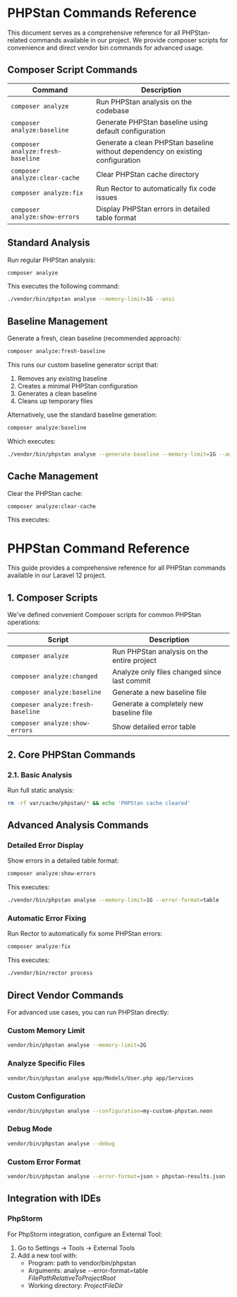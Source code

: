 # PHPStan Commands Reference

This document serves as a comprehensive reference for all PHPStan-related commands available in our project. We provide composer scripts for convenience and direct vendor bin commands for advanced usage.

## Composer Script Commands

| Command | Description |
|---------|-------------|
| `composer analyze` | Run PHPStan analysis on the codebase |
| `composer analyze:baseline` | Generate PHPStan baseline using default configuration |
| `composer analyze:fresh-baseline` | Generate a clean PHPStan baseline without dependency on existing configuration |
| `composer analyze:clear-cache` | Clear PHPStan cache directory |
| `composer analyze:fix` | Run Rector to automatically fix code issues |
| `composer analyze:show-errors` | Display PHPStan errors in detailed table format |

## Standard Analysis

Run regular PHPStan analysis:

```bash
composer analyze
```

This executes the following command:

```bash
./vendor/bin/phpstan analyse --memory-limit=1G --ansi
```

## Baseline Management

Generate a fresh, clean baseline (recommended approach):

```bash
composer analyze:fresh-baseline
```

This runs our custom baseline generator script that:
1. Removes any existing baseline
2. Creates a minimal PHPStan configuration
3. Generates a clean baseline
4. Cleans up temporary files

Alternatively, use the standard baseline generation:

```bash
composer analyze:baseline
```

Which executes:

```bash
./vendor/bin/phpstan analyse --generate-baseline --memory-limit=1G --ansi
```

## Cache Management

Clear the PHPStan cache:

```bash
composer analyze:clear-cache
```

This executes:
# PHPStan Command Reference

This guide provides a comprehensive reference for all PHPStan commands available in our Laravel 12 project.

## 1. Composer Scripts

We've defined convenient Composer scripts for common PHPStan operations:

| Script | Description |
|--------|-------------|
| `composer analyze` | Run PHPStan analysis on the entire project |
| `composer analyze:changed` | Analyze only files changed since last commit |
| `composer analyze:baseline` | Generate a new baseline file |
| `composer analyze:fresh-baseline` | Generate a completely new baseline file |
| `composer analyze:show-errors` | Show detailed error table |

## 2. Core PHPStan Commands

### 2.1. Basic Analysis

Run full static analysis:
```bash
rm -rf var/cache/phpstan/* && echo 'PHPStan cache cleared'
```

## Advanced Analysis Commands

### Detailed Error Display

Show errors in a detailed table format:

```bash
composer analyze:show-errors
```

This executes:

```bash
./vendor/bin/phpstan analyse --memory-limit=1G --error-format=table
```

### Automatic Error Fixing

Run Rector to automatically fix some PHPStan errors:

```bash
composer analyze:fix
```

This executes:

```bash
./vendor/bin/rector process
```

## Direct Vendor Commands

For advanced use cases, you can run PHPStan directly:

### Custom Memory Limit

```bash
vendor/bin/phpstan analyse --memory-limit=2G
```

### Analyze Specific Files

```bash
vendor/bin/phpstan analyse app/Models/User.php app/Services
```

### Custom Configuration

```bash
vendor/bin/phpstan analyse --configuration=my-custom-phpstan.neon
```

### Debug Mode

```bash
vendor/bin/phpstan analyse --debug
```

### Custom Error Format

```bash
vendor/bin/phpstan analyse --error-format=json > phpstan-results.json
```

## Integration with IDEs

### PhpStorm

For PhpStorm integration, configure an External Tool:
1. Go to Settings → Tools → External Tools
2. Add a new tool with:
   - Program: path to vendor/bin/phpstan
   - Arguments: analyse --error-format=table $FilePathRelativeToProjectRoot$
   - Working directory: $ProjectFileDir$

